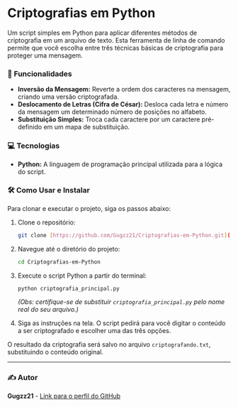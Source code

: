 # Criptografias em Python

Um script simples em Python para aplicar diferentes métodos de criptografia em um arquivo de texto. Esta ferramenta de linha de comando permite que você escolha entre três técnicas básicas de criptografia para proteger uma mensagem.

### 🌟 Funcionalidades

* **Inversão da Mensagem:** Reverte a ordem dos caracteres na mensagem, criando uma versão criptografada.
* **Deslocamento de Letras (Cifra de César):** Desloca cada letra e número da mensagem um determinado número de posições no alfabeto.
* **Substituição Simples:** Troca cada caractere por um caractere pré-definido em um mapa de substituição.

### 💻 Tecnologias

* **Python:** A linguagem de programação principal utilizada para a lógica do script.

### 🛠️ Como Usar e Instalar

Para clonar e executar o projeto, siga os passos abaixo:

1.  Clone o repositório:
    ```bash
    git clone [https://github.com/Gugzz21/Criptografias-em-Python.git](https://github.com/Gugzz21/Criptografias-em-Python.git)
    ```
2.  Navegue até o diretório do projeto:
    ```bash
    cd Criptografias-em-Python
    ```
3.  Execute o script Python a partir do terminal:
    ```bash
    python criptografia_principal.py 
    ```
    *(Obs: certifique-se de substituir `criptografia_principal.py` pelo nome real do seu arquivo.)*

4.  Siga as instruções na tela. O script pedirá para você digitar o conteúdo a ser criptografado e escolher uma das três opções.

O resultado da criptografia será salvo no arquivo `criptografando.txt`, substituindo o conteúdo original.

---

### ✍️ Autor

**Gugzz21** - [Link para o perfil do GitHub](https://github.com/Gugzz21)



